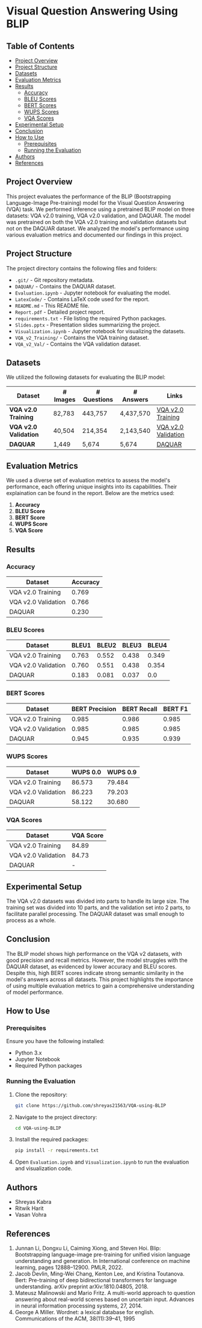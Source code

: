 # Visual Question Answering Using BLIP

## Table of Contents

- [Project Overview](#project-overview)
- [Project Structure](#project-structure)
- [Datasets](#datasets)
- [Evaluation Metrics](#evaluation-metrics)
- [Results](#results)
  - [Accuracy](#accuracy)
  - [BLEU Scores](#bleu-scores)
  - [BERT Scores](#bert-scores)
  - [WUPS Scores](#wups-scores)
  - [VQA Scores](#vqa-scores)
- [Experimental Setup](#experimental-setup)
- [Conclusion](#conclusion)
- [How to Use](#how-to-use)
  - [Prerequisites](#prerequisites)
  - [Running the Evaluation](#running-the-evaluation)
- [Authors](#authors)
- [References](#references)


## Project Overview

This project evaluates the performance of the BLIP (Bootstrapping Language-Image Pre-training) model for the Visual Question Answering (VQA) task. We performed inference using a pretrained BLIP model on three datasets: VQA v2.0 training, VQA v2.0 validation, and DAQUAR. The model was pretrained on both the VQA v2.0 training and validation datasets but not on the DAQUAR dataset. We analyzed the model's performance using various evaluation metrics and documented our findings in this project.

## Project Structure

The project directory contains the following files and folders:

- `.git/` - Git repository metadata.
- `DAQUAR/` - Contains the DAQUAR dataset.
- `Evaluation.ipynb` - Jupyter notebook for evaluating the model.
- `LatexCode/` - Contains LaTeX code used for the report.
- `README.md` - This README file.
- `Report.pdf` - Detailed project report.
- `requirements.txt` - File listing the required Python packages.
- `Slides.pptx` - Presentation slides summarizing the project.
- `Visualization.ipynb` - Jupyter notebook for visualizing the datasets.
- `VQA_v2_Training/` - Contains the VQA training dataset.
- `VQA_v2_Val/` - Contains the VQA validation dataset.

## Datasets

We utilized the following datasets for evaluating the BLIP model:

| Dataset                  | # Images | # Questions | # Answers    | Links |
|--------------------------|----------|-------------|--------------|-------|
| **VQA v2.0 Training**    | 82,783   | 443,757     | 4,437,570    | [VQA v2.0 Training](https://visualqa.org/download.html) |
| **VQA v2.0 Validation**  | 40,504   | 214,354     | 2,143,540    | [VQA v2.0 Validation](https://visualqa.org/download.html) |
| **DAQUAR**               | 1,449    | 5,674       | 5,674        | [DAQUAR](https://www.mpi-inf.mpg.de/departments/computer-vision-and-machine-learning/research/vision-and-language/visual-turing-challenge) |

## Evaluation Metrics

We used a diverse set of evaluation metrics to assess the model's performance, each offering unique insights into its capabilities. Their explaination can be found in the report. Below are the metrics used:

1. **Accuracy**
2. **BLEU Score**
3. **BERT Score**
4. **WUPS Score**
5. **VQA Score**



## Results

### Accuracy

| Dataset             | Accuracy |
|---------------------|----------|
| VQA v2.0 Training   | 0.769    |
| VQA v2.0 Validation | 0.766    |
| DAQUAR              | 0.230    |

### BLEU Scores

| Dataset             | BLEU1 | BLEU2 | BLEU3 | BLEU4 |
|---------------------|-------|-------|-------|-------|
| VQA v2.0 Training   | 0.763 | 0.552 | 0.438 | 0.349 |
| VQA v2.0 Validation | 0.760 | 0.551 | 0.438 | 0.354 |
| DAQUAR              | 0.183 | 0.081 | 0.037 | 0.0   |

### BERT Scores

| Dataset             | BERT Precision | BERT Recall | BERT F1 |
|---------------------|----------------|-------------|---------|
| VQA v2.0 Training   | 0.985          | 0.986       | 0.985   |
| VQA v2.0 Validation | 0.985          | 0.985       | 0.985   |
| DAQUAR              | 0.945          | 0.935       | 0.939   |

### WUPS Scores

| Dataset             | WUPS 0.0 | WUPS 0.9 |
|---------------------|----------|----------|
| VQA v2.0 Training   | 86.573   | 79.484   |
| VQA v2.0 Validation | 86.223   | 79.203   |
| DAQUAR              | 58.122   | 30.680   |

### VQA Scores

| Dataset             | VQA Score |
|---------------------|-----------|
| VQA v2.0 Training   | 84.89     |
| VQA v2.0 Validation | 84.73     |
| DAQUAR              | -         |

## Experimental Setup

The VQA v2.0 datasets was divided into parts to handle its large size. The training set was divided into 10 parts, and the validation set into 2 parts, to facilitate parallel processing. The DAQUAR dataset was small enough to process as a whole.

## Conclusion

The BLIP model shows high performance on the VQA v2 datasets, with good precision and recall metrics. However, the model struggles with the DAQUAR dataset, as evidenced by lower accuracy and BLEU scores. Despite this, high BERT scores indicate strong semantic similarity in the model's answers across all datasets. This project highlights the importance of using multiple evaluation metrics to gain a comprehensive understanding of model performance.

## How to Use

### Prerequisites

Ensure you have the following installed:
- Python 3.x
- Jupyter Notebook
- Required Python packages

### Running the Evaluation

1. Clone the repository:
    ```bash
    git clone https://github.com/shreyas21563/VQA-using-BLIP
    ```

2. Navigate to the project directory:
    ```bash
    cd VQA-using-BLIP
    ```

3. Install the required packages:
    ```bash
    pip install -r requirements.txt
    ```
    
4. Open `Evaluation.ipynb` and `Visualization.ipynb` to run the evaluation and visualization code.

## Authors

- Shreyas Kabra
- Ritwik Harit
- Vasan Vohra

## References
1. Junnan Li, Dongxu Li, Caiming Xiong, and Steven Hoi. Blip: Bootstrapping language-image pre-training for unified vision language understanding and generation. In International conference on machine learning, pages 12888–12900. PMLR, 2022.
2. Jacob Devlin, Ming-Wei Chang, Kenton Lee, and Kristina Toutanova. Bert: Pre-training of deep bidirectional transformers for language understanding. arXiv preprint arXiv:1810.04805, 2018.
3. Mateusz Malinowski and Mario Fritz. A multi-world approach to question answering about real-world scenes based on uncertain input. Advances in neural information processing systems, 27, 2014.
4. George A Miller. Wordnet: a lexical database for english. Communications of the ACM, 38(11):39–41, 1995
